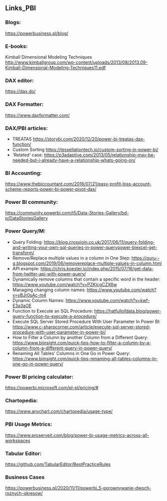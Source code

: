 ## Links_PBI

### Blogs:
https://powerbusiness.pl/blog/

### E-books:
Kimball Dimensional Modeling Techniques http://www.kimballgroup.com/wp-content/uploads/2013/08/2013.09-Kimball-Dimensional-Modeling-Techniques11.pdf

### DAX editor:
https://dax.do/

### DAX Formatter:
https://www.daxformatter.com/

### DAX/PBI articles:
- TREATAS https://storybi.com/2020/12/20/power-bi-treatas-dax-function/
- Custom Sorting https://tessellationtech.io/custom-sorting-in-power-bi/
- 'Related' case: https://p3adaptive.com/2013/05/relationship-may-be-needed-but-i-already-have-a-relationship-whats-going-on/

### BI Accounting:
https://www.thebiccountant.com/2016/07/21/easy-profit-loss-account-scheme-reports-power-bi-power-pivot-dax/

### Power BI community:
https://community.powerbi.com/t5/Data-Stories-Gallery/bd-p/DataStoriesGallery

### Power Query/M:
- Query Folding: https://blog.crossjoin.co.uk/2017/06/11/query-folding-and-writing-your-own-sql-queries-in-power-querypower-biexcel-get-transform/
- Remove/Replace multiple values in a column in One Step: https://guru--g.blogspot.com/2019/06/removereplace-multiple-values-in-column.html
- API example: https://chris.koester.io/index.php/2015/07/16/get-data-from-twitter-api-with-power-query/
- Dynamically remove columns that contain a specific word in the header: https://www.youtube.com/watch?v=PZKlcgCZX6w
- Managing changing column names: https://www.youtube.com/watch?v=yBJr0sAc-m4
- Dynamic Column Names: https://www.youtube.com/watch?v=kwf-E3a3aOE
- Function to Execute an SQL Procedure: https://hatfullofdata.blog/power-query-function-to-execute-a-procedure/
- Execute SQL Server Stored Procedure With User Parameter In Power BI: https://www.c-sharpcorner.com/article/execute-sql-server-stored-procedure-with-user-parameter-in-power-bi/
- How to Filter a Column by another Column from a Different Query: https://www.biinsight.com/quick-tips-how-to-filter-a-column-by-a-column-from-a-different-query-in-power-query/
- Renaming All Tables’ Columns in One Go in Power Query: https://www.biinsight.com/quick-tips-renaming-all-tables-columns-in-one-go-in-power-query/

### Power BI pricing calculator:
https://powerbi.microsoft.com/pl-pl/pricing/#

### Chartopedia:
https://www.anychart.com/chartopedia/usage-type/

### PBI Usage Metrics:
https://www.proserveit.com/blog/power-bi-usage-metrics-across-all-workspaces

### Tabular Editor:
https://github.com/TabularEditor/BestPracticeRules

### Business Cases
https://powerbusiness.pl/2020/11/11/powerbi_5-porownywanie-dwoch-roznych-okresow/



